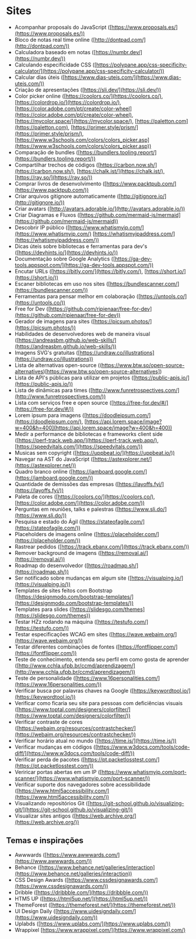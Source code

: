 # Sites

- Acompanhar proposals do JavaScript ([https://www.proposals.es/](https://www.proposals.es/))
- Bloco de notas real time online ([http://dontpad.com/](http://dontpad.com/))
- Calculadora baseado em notas ([https://numbr.dev/](https://numbr.dev/))
- Calculando especificidade CSS ([https://polypane.app/css-specificity-calculator/](https://polypane.app/css-specificity-calculator/))
- Calcular dias úteis ([https://www.dias-uteis.com/](https://www.dias-uteis.com/))
- Criação de apresentações ([https://sli.dev/](https://sli.dev/))
- Color picker online ([https://coolors.co/](https://coolors.co/), [https://colordrop.io/](https://colordrop.io/), [https://color.adobe.com/pt/create/color-wheel](https://color.adobe.com/pt/create/color-wheel), [https://mycolor.space/](https://mycolor.space/), [https://paletton.com](https://paletton.com), [https://primer.style/prism/](https://primer.style/prism/), [https://www.w3schools.com/colors/colors_picker.asp](https://www.w3schools.com/colors/colors_picker.asp))
- Comparação de bundles ([https://bundlers.tooling.report/](https://bundlers.tooling.report/))
- Compartilhar trechos de códigos ([https://carbon.now.sh/](https://carbon.now.sh/), [https://chalk.ist/](https://chalk.ist/),[https://ray.so/](https://ray.so/))
- Comprar livros de desenvolvimento ([https://www.packtpub.com/](https://www.packtpub.com/))
- Criar arquivos gitignore automaticamente ([http://gitignore.io/](http://gitignore.io/))
- Criar avatars ([http://avatars.adorable.io/](http://avatars.adorable.io/))
- Criar Diagramas e Fluxos ([https://github.com/mermaid-js/mermaid](https://github.com/mermaid-js/mermaid))
- Descobrir IP público ([https://www.whatismyip.com/](https://www.whatismyip.com/) [https://whatismyipaddress.com/](https://whatismyipaddress.com/))
- Dicas úteis sobre bibliotecas e ferramentas para dev's ([https://devhints.io/](https://devhints.io/))
- Documentação sobre Google Analytics ([https://ga-dev-tools.appspot.com/](https://ga-dev-tools.appspot.com/))
- Encutar URLs ([https://bitly.com/](https://bitly.com/), [https://short.io/](https://short.io/))
- Escaner bibliotecas em uso nos sites ([https://bundlescanner.com/](https://bundlescanner.com/))
- Ferramentas para pensar melhor em colaboração ([https://untools.co/](https://untools.co/))
- Free for Dev ([https://github.com/ripienaar/free-for-dev](https://github.com/ripienaar/free-for-dev))
- Gerador de imagens para sites ([https://picsum.photos/](https://picsum.photos/))
- Habilidades de desenvolvedores web de maneira visual ([https://andreasbm.github.io/web-skills/](https://andreasbm.github.io/web-skills/))
- Imagens SVG's gratuitas ([https://undraw.co/illustrations](https://undraw.co/illustrations))
- Lista de alternativas open-source ((https://www.btw.so/open-source-alternatives)[https://www.btw.so/open-source-alternatives])
- Lista de API's públicas para utilizar em projetos ([https://public-apis.io/](https://public-apis.io/))
- Lista de dinâmicas para times ([http://www.funretrospectives.com/](http://www.funretrospectives.com/))
- Lista com serviços free e open source ([https://free-for.dev/#/](https://free-for.dev/#/))
- Lorem ipsum para imagens ([https://doodleipsum.com/](https://doodleipsum.com/), [https://api.lorem.space/image?w=400&h=400](https://api.lorem.space/image?w=400&h=400))
- Medir a performance de bibliotecas e frameworks client side ([https://perf-track.web.app/](https://perf-track.web.app/), [https://speedvitals.com/](https://speedvitals.com/))
- Musicas sem copyright ([https://uppbeat.io/](https://uppbeat.io/))
- Navegar na AST do JavaScript ([https://astexplorer.net/](https://astexplorer.net/))
- Quadro branco online ([https://jamboard.google.com/](https://jamboard.google.com/))
- Quantidade de demissões das empresas ([https://layoffs.fyi/](https://layoffs.fyi/))
- Paleta de cores ([https://coolors.co/](https://coolors.co/), [https://color.adobe.com/](https://color.adobe.com/))
- Perguntas em reuniões, talks e palestras ([https://www.sli.do/](https://www.sli.do/))
- Pesquisa e estado do Ágil ([https://stateofagile.com/](https://stateofagile.com/))
- Placeholders de imagens online ([https://placeholder.com/](https://placeholder.com/))
- Rastrear pedidos ([https://track.ebanx.com/](https://track.ebanx.com/))
- Remover background de imagens ([https://removal.ai/](https://removal.ai/))
- Roadmap do desenvolvedor ([https://roadmap.sh/](https://roadmap.sh/))
- Ser notificado sobre mudanças em algum site ([https://visualping.io/](https://visualping.io/))
- Templates de sites feitos com Bootstrap ([https://designmodo.com/bootstrap-templates/](https://designmodo.com/bootstrap-templates/))
- Templates para slides ([https://slidesgo.com/themes](https://slidesgo.com/themes))
- Testar HZz rodando na máquina ([https://testufo.com/](https://testufo.com/))
- Testar especificações WCAG em sites ([https://wave.webaim.org/](https://wave.webaim.org/))
- Testar diferentes combinações de fontes ([https://fontflipper.com/](https://fontflipper.com/))
- Teste de conhecimento, entenda seu perfil em como gosta de aprender ([http://www.cchla.ufpb.br/ccmd/aprendizagem/](http://www.cchla.ufpb.br/ccmd/aprendizagem/))
- Teste de personalidade ([https://www.16personalities.com/](https://www.16personalities.com/))
- Verificar busca por palavras chaves na Google ([https://keywordtool.io/](https://keywordtool.io/))
- Verificar como ficaria seu site para pessoas com deficiências visuais ([https://www.toptal.com/designers/colorfilter/](https://www.toptal.com/designers/colorfilter/))
- Verificar contraste de cores ([https://webaim.org/resources/contrastchecker/](https://webaim.org/resources/contrastchecker/))
- Verificar horário atual no mundo ([https://time.is/](https://time.is/))
- Verificar mudanças em códigos ([https://www.w3docs.com/tools/code-diff/](https://www.w3docs.com/tools/code-diff/))
- Verificar perda de pacotes ([https://pt.packetlosstest.com/](https://pt.packetlosstest.com/))
- Veriricar portas abertas em um IP ([https://www.whatismyip.com/port-scanner/](https://www.whatismyip.com/port-scanner/))
- Verificar suporte dos navegadores sobre acessibilidade ([https://www.html5accessibility.com/](https://www.html5accessibility.com/))
- Visualizando repositórios Git ([https://git-school.github.io/visualizing-git/](https://git-school.github.io/visualizing-git/))
- Visualizar sites antigos ([https://web.archive.org/](https://web.archive.org/))

## Temas e inspirações
- Awwwards ([https://www.awwwards.com/](https://www.awwwards.com/))
- Behance ([https://www.behance.net/galleries/interaction](https://www.behance.net/galleries/interaction))
- CSS Design Awards ([https://www.cssdesignawards.com/](https://www.cssdesignawards.com/))
- Dribble ([https://dribbble.com/](https://dribbble.com/))
- HTM5 UP ([https://html5up.net/](https://html5up.net/))
- ThemeForest ([https://themeforest.net/](https://themeforest.net/))
- UI Design Daily ([https://www.uidesigndaily.com/](https://www.uidesigndaily.com/))
- Uplabds ([https://www.uplabs.com/](https://www.uplabs.com/))
- Wrappixel [https://www.wrappixel.com/](https://www.wrappixel.com/)
